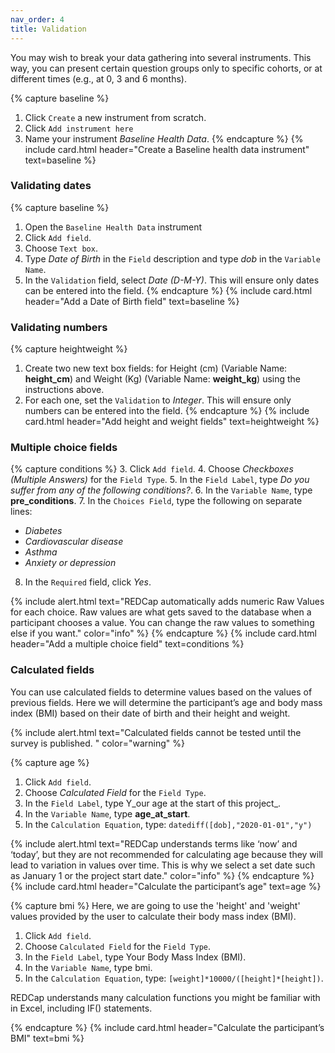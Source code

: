 ```yaml
---
nav_order: 4
title: Validation
---
```


You may wish to break your data gathering into several instruments. This way, you can present certain question groups only to specific cohorts, or at different times (e.g., at 0, 3 and 6 months). 

{% capture baseline %}
1.	Click `Create` a new instrument from scratch.
2.	Click `Add instrument here`
3.	Name your instrument _Baseline Health Data_.
{% endcapture %}
{% include card.html header="Create a Baseline health data instrument" text=baseline %}

### Validating dates

{% capture baseline %}
1.	Open the `Baseline Health Data` instrument
2.	Click `Add field`.
3.	Choose `Text box`.
4.	Type _Date of Birth_ in the `Field` description and type _dob_ in the `Variable Name`.
5.	In the `Validation` field, select _Date (D-M-Y)_. This will ensure only dates can be entered into the field.
{% endcapture %}
{% include card.html header="Add a Date of Birth field" text=baseline %}

### Validating numbers

{% capture heightweight %}
1.	Create two new text box fields:  for Height (cm) (Variable Name: __height_cm__) and Weight (Kg) (Variable Name: __weight_kg__) using the instructions above.
2.	For each one, set the `Validation` to _Integer_. This will ensure only numbers can be entered into the field.
{% endcapture %}
{% include card.html header="Add height and weight fields" text=heightweight %}

### Multiple choice fields

{% capture conditions %}
3.	Click `Add field`.
4.	Choose _Checkboxes (Multiple Answers)_ for the `Field Type`.
5.	In the `Field Label`, type _Do you suffer from any of the following conditions?_.
6.	In the `Variable Name`, type __pre_conditions__.
7.	In the `Choices Field`, type the following on separate lines:
- _Diabetes_
- _Cardiovascular disease_
- _Asthma_
- _Anxiety or depression_
8.	In the `Required` field, click _Yes_. 

{% include alert.html text="REDCap automatically adds numeric Raw Values for each choice. Raw values are what gets saved to the database when a participant chooses a value. You can change the raw values to something else if you want." color="info" %}
{% endcapture %}
{% include card.html header="Add a multiple choice field" text=conditions %}

### Calculated fields

You can use calculated fields to determine values based on the values of previous fields. Here we will determine the participant’s age and body mass index (BMI) based on their date of birth and their height and weight. 

{% include alert.html text="Calculated fields cannot be tested until the survey is published. " color="warning" %}


{% capture age %}
1.	Click `Add field`.
2.	Choose _Calculated Field_ for the `Field Type`.
3.	In the `Field Label`, type Y_our age at the start of this project_.
4.	In the `Variable Name`, type __age_at_start__.
5.	In the `Calculation Equation`, type: `datediff([dob],"2020-01-01","y")` 

{% include alert.html text="REDCap understands terms like ‘now’ and ‘today’, but they are not recommended for calculating age because they will lead to variation in values over time. This is why we select a set date such as January 1 or the project start date." color="info" %}
{% endcapture %}
{% include card.html header="Calculate the participant’s age" text=age %}


{% capture bmi %}
Here, we are going to use the 'height' and 'weight' values provided by the user to calculate their body mass index (BMI).

1.	Click `Add field`.
2.	Choose `Calculated Field` for the `Field Type`.
3.	In the `Field Label`, type Your Body Mass Index (BMI).
4.	In the `Variable Name`, type bmi.
5.	In the `Calculation Equation`, type: `[weight]*10000/([height]*[height])`.

REDCap understands many calculation functions you might be familiar with in Excel, including IF() statements. 

{% endcapture %}
{% include card.html header="Calculate the participant’s BMI" text=bmi %}